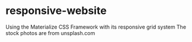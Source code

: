 # responsive-website
Using the Materialize CSS Framework with its responsive grid system
The stock photos are from unsplash.com
